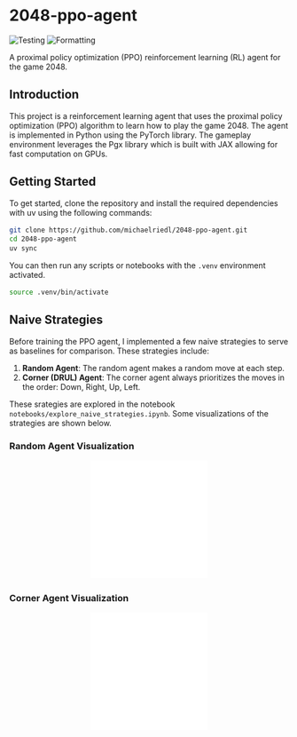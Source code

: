 # 2048-ppo-agent
![Testing](https://github.com/michaelriedl/2048-ppo-agent/actions/workflows/pytest.yml/badge.svg)
![Formatting](https://github.com/michaelriedl/2048-ppo-agent/actions/workflows/black.yml/badge.svg)

A proximal policy optimization (PPO) reinforcement learning (RL) agent for the game 2048.

## Introduction
This project is a reinforcement learning agent that uses the proximal policy optimization (PPO) algorithm to learn how to play the game 2048. The agent is implemented in Python using the PyTorch library. The gameplay environment leverages the Pgx library which is built with JAX
allowing for fast computation on GPUs.

## Getting Started
To get started, clone the repository and install the required dependencies with uv using the following commands:
```bash
git clone https://github.com/michaelriedl/2048-ppo-agent.git
cd 2048-ppo-agent
uv sync
```

You can then run any scripts or notebooks with the `.venv` environment activated.
```bash
source .venv/bin/activate
```

## Naive Strategies
Before training the PPO agent, I implemented a few naive strategies to serve as baselines for comparison. 
These strategies include:
1. **Random Agent**: The random agent makes a random move at each step.
2. **Corner (DRUL) Agent**: The corner agent always prioritizes the moves in the order: Down, Right, Up, Left.

These srategies are explored in the notebook `notebooks/explore_naive_strategies.ipynb`. Some
visualizations of the strategies are shown below.

### Random Agent Visualization
<div align="center">
<figure>
<img src="./assets/2048_random_actions.svg" alt="Random Agent" style="width:50%">
</figure>
</div>

### Corner Agent Visualization
<div align="center">
<figure>
<img src="./assets/2048_drul_actions.svg" alt="Corner Agent" style="width:50%">
</figure>
</div>
